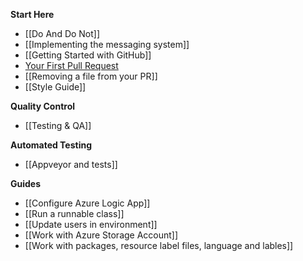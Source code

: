 **Start Here**
* [[Do And Do Not]]
* [[Implementing the messaging system]]
* [[Getting Started with GitHub]]
* [Your First Pull Request](https://github.com/sqlcollaborative/dbatools/wiki/Your-First-Pull-Request)
* [[Removing a file from your PR]]
* [[Style Guide]]

**Quality Control**
* [[Testing & QA]]

**Automated Testing**
* [[Appveyor and tests]]

**Guides**
* [[Configure Azure Logic App]]
* [[Run a runnable class]]
* [[Update users in environment]]
* [[Work with Azure Storage Account]]
* [[Work with packages, resource label files, language and lables]]